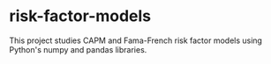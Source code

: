 # risk-factor-models
This project studies CAPM and Fama-French risk factor models using Python's numpy and pandas libraries. 
